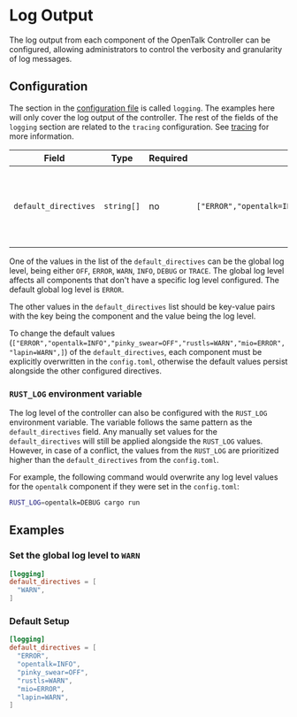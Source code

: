 # Log Output

The log output from each component of the OpenTalk Controller can be configured, allowing administrators to control the
verbosity and granularity of log messages.

## Configuration

The section in the [configuration file](../configuration.md) is called `logging`. The examples here will only cover
the log output of the controller. The rest of the fields of the `logging` section are related to the `tracing` configuration.
See [tracing](tracing.md) for more information.

| Field                | Type       | Required | Default value                                                                         | Description                                                              |
| -------------------- | ---------- | -------- | ------------------------------------------------------------------------------------- | ------------------------------------------------------------------------ |
| `default_directives` | `string[]` | no       | `["ERROR","opentalk=INFO","pinky_swear=OFF","rustls=WARN","mio=ERROR","lapin=WARN",]` | The global log level as well as a list of components and their log level |

One of the values in the list of the `default_directives` can be the global log level, being either `OFF`, `ERROR`, `WARN`, `INFO`, `DEBUG` or `TRACE`.
The global log level affects all components that don't have a specific log level configured. The default global log level is `ERROR`.

The other values in the `default_directives` list should be key-value pairs with the key being the component and the value being the log level.

To change the default values (`["ERROR","opentalk=INFO","pinky_swear=OFF","rustls=WARN","mio=ERROR","lapin=WARN",]`) of
the `default_directives`, each component must be explicitly overwritten in the `config.toml`, otherwise the default values
persist alongside the other configured directives.

### `RUST_LOG` environment variable

The log level of the controller can also be configured with the `RUST_LOG` environment variable. The variable follows the
same pattern as the `default_directives` field. Any manually set values for the `default_directives` will still be applied
alongside the `RUST_LOG` values. However, in case of a conflict, the values from the `RUST_LOG` are prioritized higher
than the `default_directives` from the `config.toml`.

For example, the following command would overwrite any log level values for the `opentalk` component if they were set
in the `config.toml`:

```sh
RUST_LOG=opentalk=DEBUG cargo run
```

## Examples

### Set the global log level to `WARN`

```toml
[logging]
default_directives = [
  "WARN",
]
```

### Default Setup

```toml
[logging]
default_directives = [
  "ERROR",
  "opentalk=INFO",
  "pinky_swear=OFF",
  "rustls=WARN",
  "mio=ERROR",
  "lapin=WARN",
]
```
